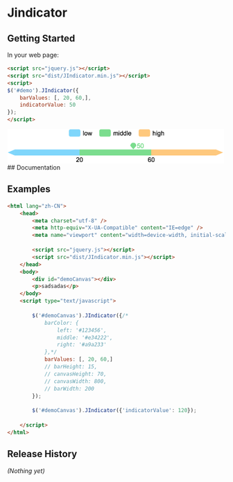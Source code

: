 # Jindicator



## Getting Started

In your web page:

```html
<script src="jquery.js"></script>
<script src="dist/JIndicator.min.js"></script>
<script>
$('#demo').JIndicator({
    barValues: [, 20, 60,],
    indicatorValue: 50
});
</script>
```
<img align="center" src="https://github.com/chenxing2/jquery-indicator/raw/master/screenshots/2.png" width="500px" height="80px">
## Documentation


## Examples
``` html
<html lang="zh-CN">
    <head>
        <meta charset="utf-8" />
        <meta http-equiv="X-UA-Compatible" content="IE=edge" />
        <meta name="viewport" content="width=device-width, initial-scale=1" />
        
        <script src="jquery.js"></script>
        <script src="dist/JIndicator.min.js"></script>
    </head>
    <body>
        <div id="demoCanvas"></div>
        <p>sadsadas</p> 
    </body>
    <script type="text/javascript">
        
        $('#demoCanvas').JIndicator({/*
            barColor: {
                left: '#123456',
                middle: '#e34222',
                right: '#a9a233'
            },*/
            barValues: [, 20, 60,]
            // barHeight: 15,
            // canvasHeight: 70,
            // canvasWidth: 800,
            // barWidth: 200
        });
        
        $('#demoCanvas').JIndicator({'indicatorValue': 120});
       
    </script>
</html>
```

## Release History
_(Nothing yet)_
